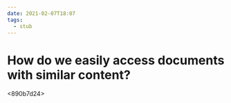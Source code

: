 ```yaml
---
date: 2021-02-07T18:07
tags: 
  - stub
---
```


# How do we easily access documents with similar content?

<890b7d24>

